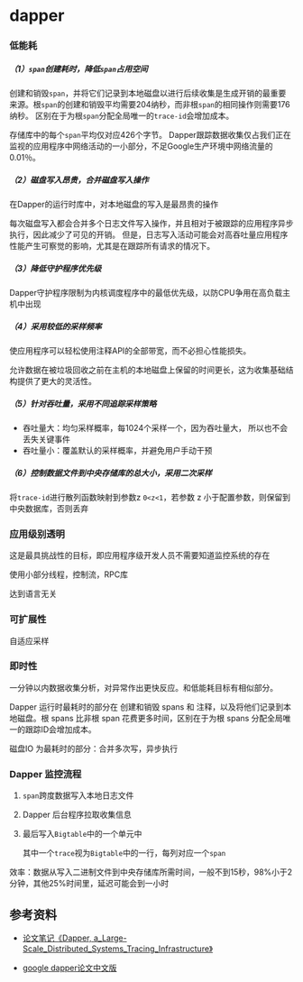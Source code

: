 # dapper



### 低能耗

##### （1）`span`创建耗时，降低`span`占用空间

创建和销毁`span`，并将它们记录到本地磁盘以进行后续收集是生成开销的最重要来源。根`span`的创建和销毁平均需要204纳秒，而非根`span`的相同操作则需要176纳秒。 区别在于为根`span`分配全局唯一的`trace-id`会增加成本。

存储库中的每个`span`平均仅对应426个字节。 Dapper跟踪数据收集仅占我们正在监视的应用程序中网络活动的一小部分，不足Google生产环境中网络流量的0.01％。

##### （2）磁盘写入昂贵，合并磁盘写入操作

在Dapper的运行时库中，对本地磁盘的写入是最昂贵的操作

每次磁盘写入都会合并多个日志文件写入操作，并且相对于被跟踪的应用程序异步执行，因此减少了可见的开销。 但是，日志写入活动可能会对高吞吐量应用程序性能产生可察觉的影响，尤其是在跟踪所有请求的情况下。

##### （3）降低守护程序优先级

Dapper守护程序限制为内核调度程序中的最低优先级，以防CPU争用在高负载主机中出现

##### （4）采用较低的采样频率

使应用程序可以轻松使用注释API的全部带宽，而不必担心性能损失。

允许数据在被垃圾回收之前在主机的本地磁盘上保留的时间更长，这为收集基础结构提供了更大的灵活性。

##### （5）针对吞吐量，采用不同追踪采样策略

- 吞吐量大：均匀采样概率，每1024个采样一个，因为吞吐量大， 所以也不会丢失关键事件
- 吞吐量小：覆盖默认的采样概率，并避免用户手动干预

##### （6）控制数据文件到中央存储库的总大小，采用二次采样

将`trace-id`进行散列函数映射到参数z `0<z<1`，若参数 z 小于配置参数，则保留到中央数据库，否则丢弃



### 应用级别透明

这是最具挑战性的目标，即应用程序级开发人员不需要知道监控系统的存在

使用小部分线程，控制流，RPC库

达到语言无关



### 可扩展性

自适应采样



### 即时性

一分钟以内数据收集分析，对异常作出更快反应。和低能耗目标有相似部分。

Dapper 运行时最耗时的部分在 创建和销毁 spans 和 注释，以及将他们记录到本地磁盘。根 spans 比非根 span 花费更多时间，区别在于为根 spans 分配全局唯一的跟踪ID会增加成本。

磁盘IO 为最耗时的部分：合并多次写，异步执行



### Dapper 监控流程

1. `span`跨度数据写入本地日志文件

2. Dapper 后台程序拉取收集信息

3. 最后写入`Bigtable`中的一个单元中

   其中一个`trace`视为`Bigtable`中的一行，每列对应一个`span`

效率：数据从写入二进制文件到中央存储库所需时间，一般不到15秒，98%小于2分钟，其他25%时间里，延迟可能会到一小时





## 参考资料

- [论文笔记《Dapper, a_Large-Scale_Distributed_Systems_Tracing_Infrastructure》](https://blog.csdn.net/qq_39446719/article/details/109381939?utm_medium=distribute.pc_relevant_t0.none-task-blog-BlogCommendFromMachineLearnPai2-1.control&depth_1-utm_source=distribute.pc_relevant_t0.none-task-blog-BlogCommendFromMachineLearnPai2-1.control)

- [google dapper论文中文版](https://blog.csdn.net/qq_41618510/article/details/86500806)